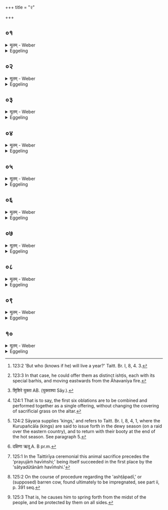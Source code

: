 +++
title = "२"

+++

##  ०१
<details><summary>मूलम् - Weber</summary>

स वै᳘ प्रयु᳘जाᳫं हवि᳘र्भिर्यजते॥  
तद्य᳘त्प्रयु᳘जाᳫं हवि᳘र्भिर्य᳘जत ऋतून्वा᳘ एत᳘त्सुषुवाणो᳘ युङ्क्ते त᳘ एनमृत᳘वो युक्ता᳘ वहन्त्यृतू᳘न्वा प्र᳘युक्तान᳘नुचरति त᳘स्मात्प्रयु᳘जाᳫं हवि᳘र्भिर्यजते॥
</details>

<details><summary>Eggeling</summary>

1. He performs the oblations of teams (prayujāṁ havīṁshi). The reason why he performs the oblations of teams, is that the anointed thereby yokes the seasons, and thus yoked those seasons draw him along, and he follows the seasons thus yoked: therefore he performs the oblations of teams.
</details>

##  ०२
<details><summary>मूलम् - Weber</summary>

ता᳘नि वै द्वा᳘दश भवन्ति॥  
द्वा᳘दश वै मा᳘साः संवत्सर᳘स्य त᳘स्माद्द्वा᳘दश भवन्ति मासि᳘-मासि यजेते᳘त्याहुः को᳘ वेद मनुष्य᳘स्य त᳘स्मान्न᳘ मासि᳘-मासि यजेत शम्यापराव्याधे᳘ शम्यापराव्याध एव᳘ षड्भि᳘र्यजते प्राङ् यान᳘थ पु᳘नरा᳘वृत्तः शम्यापराव्याधे᳘ शम्यापराव्याध एव᳘ षड्भि᳘र्यजते॥
</details>

<details><summary>Eggeling</summary>

2. There are twelve of these (oblations), for there are twelve months in the year: that is why there are twelve. 'Let him make offering month by month,' they say. Who knows about (the life of) man [^egg_242]? Let him therefore not make offering month by month. Moving eastward he offers six of them each at the distance of the yoke-pin's throw from the other [^egg_243]; and then turning backward he offers six, each at a yoke-pin's throw from the other.

[^egg_242]: 123:2 'But who (knows if he) will live a year?' Taitt. Br. I, 8, 4. 3.

[^egg_243]: 123:3 In that case, he could offer them as distinct ishṭis, each with its special barhis, and moving eastwards from the Āhavanīya fire.
</details>

##  ०३
<details><summary>मूलम् - Weber</summary>

त᳘दु त᳘था न᳘ कुर्यात्॥  
ष᳘डेवैता᳘नि पू᳘र्वाणि हवीं᳘षि नि᳘र्वपति समान᳘बर्हींषि ता᳘सां देव᳘तानां रूपं य᳘था शि᳘शिरे [^wbr_1] युक्त्वा प्रा᳘ञ्च आप्रावृषं᳘ यायुस्तत्ष᳘डृतू᳘न्यूङ्क्ते त᳘ एनं ष᳘डृत᳘वो युक्ताः प्रा᳘ञ्च आप्रवृषं᳘ वहन्ति षड्व᳘र्तून्प्र᳘युक्तानाप्रावृषम᳘नुचरति पूर्वाग्निवा᳘हां द्वौ द᳘क्षिणा॥  

[^wbr_1]: शि᳘शिरे युक्ता AB. (युक्ताश्वा Sây.).
</details>

<details><summary>Eggeling</summary>

3. But let him not do it thus. He prepares those first six so as to have a common barhis [^egg_244], after the manner of those deities (of the first six oblations); even as in early spring they [^egg_245] would yoke their team and go onward until the rainy season, so does he now yoke the six seasons, and thus yoked the six seasons draw him forward and he follows the six seasons thus yoked until the rainy season. Two of the (oxen) drawing the original (hall-door) fire are the sacrificial fee.

[^egg_244]: 124:1 That is to say, the first six oblations are to be combined and performed together as a single offering, without changing the covering of sacrificial grass on the altar.

[^egg_245]: 124:2 Sāyaṇa supplies 'kings,' and refers to Taitt. Br. I, 8, 4, 1, where the Kurupañcāla (kings) are said to issue forth in the dewy season (on a raid over the eastern country), and to return with their booty at the end of the hot season. See paragraph 5.
</details>

##  ०४
<details><summary>मूलम् - Weber</summary>

ष᳘डेवो᳘त्तराणि हवीं᳘षि नि᳘र्वपति॥  
समानब᳘र्हींषि ता᳘सां देव᳘तानां रूपं य᳘था पु᳘नराव᳘र्तेरन्वा᳘र्षिकमभि तत्ष᳘डृतू᳘न्युङ्क्ते त᳘ एनं ष᳘डृत᳘वो युक्ता वा᳘र्षिकमभि᳘ वहन्ति ष᳘ड्वर्तून्प्र᳘युक्तान्वा᳘र्षिकम᳘नुचरति पूर्वाग्निवा᳘हां द्वौ द᳘क्षिणा तद्य᳘त्पूर्वाग्निवा᳘हो द᳘क्षिण ऽर्तून्वा᳘ [^wbr_2] एत᳘त्सुषवाणो᳘ युङ्क्ते व᳘हन्ति वा᳘ अनड्वा᳘हस्त᳘स्मात्पूर्वाग्निवा᳘हो द᳘क्षिणा॥  

[^wbr_2]: दक्षिणा ऋतू A. B pr.m.
</details>

<details><summary>Eggeling</summary>

4. He prepares the last six oblations so as to have a common barhis, after the manner of those (six) deities. Even as they would return again towards the rainy season, so does he yoke the six seasons, and thus yoked the six seasons draw him towards the rainy season, and he follows the six seasons thus yoked, in the rainy season. Two of the (oxen) drawing the original fire are the sacrificial fee. And as to why the (oxen) drawing the original fire are the sacrificial fee,--the consecrated (king) now yokes the seasons, and it being oxen that (actually) draw (and thus represent the seasons), therefore the (oxen) drawing the original fire are the sacrificial fee.
</details>

##  ०५
<details><summary>मूलम् - Weber</summary>

त᳘द्ध स्मैत᳘त्पुरा᳘ कुरुपञ्चाला᳘ आहुः॥  
ऋत᳘वो वा᳘ अस्मा᳘न्युक्ता᳘ वहन्त्यृतू᳘न्वा प्र᳘युक्तान᳘नुचराम इ᳘ति य᳘देषां रा᳘जानो राजसूययाजि᳘न आसुस्त᳘द्ध स्म त᳘दभ्याहुः॥
</details>

<details><summary>Eggeling</summary>

5. Now as to this the Kurupañcālas used formerly to say, 'It is the seasons that, being yoked, draw us, and we follow the seasons thus yoked.' It was because their kings were performers of the Rājasūya that they spake thus.
</details>

##  ०६
<details><summary>मूलम् - Weber</summary>

आग्नेॗयो ऽष्टा᳘कपालः पुरोडा᳘शो भवति॥  
सौम्य᳘श्चरुः᳘ सावित्रो द्वा᳘दशकपालो वाष्टा᳘कपालो वा पुरोडा᳘शो बार्हस्पत्य᳘श्चरु᳘स्त्वाष्ट्रो द᳘शकपालः पुरोडा᳘शो वैश्वानरो द्वा᳘दशकपाल एता᳘नि षट् पू᳘र्वाणि हवीं᳘षि भवन्ति॥
</details>

<details><summary>Eggeling</summary>

6. There is a cake on eight potsherds for Agni, a pap for Soma, a cake on twelve or eight potsherds for Savitr̥, a pap for Br̥haspati, a cake on ten potsherds for Tvashṭr̥, and one on twelve potsherds for (Agni) Vaiśvānara--these are the first six oblations.
</details>

##  ०७
<details><summary>मूलम् - Weber</summary>

ष᳘डेवो᳘त्तरे चर᳘वः॥  
सारस्वत᳘श्चरुः᳘ पौष्ण᳘श्चरु᳘र्मैत्र᳘श्चरुः᳘ क्षैत्रपत्य᳘श्चरु᳘र्वारु᳘णश्चरु᳘रादित्य᳘श्चरु᳘रेत᳘ उ षडु᳘त्तरे चर᳘वः॥
</details>

<details><summary>Eggeling</summary>

7. The six last are paps,--a pap for Sarasvatī, a pap for Pūshan, a pap for Mitra, a pap for Kshetrapati (the Landlord or Lord of the manor), a pap for Varuṇa, and a pap for Aditi,--these are the last six paps.
</details>

##  ०८
<details><summary>मूलम् - Weber</summary>

अ᳘थ श्ये᳘नीं वि᳘चित्रगर्भाम᳘दित्या आ᳘लभते॥  
त᳘स्या एॗषैॗवावृॗद्याष्टा᳘पद्यै वशा᳘या इयं वा अ᳘दितिरस्या᳘ एॗवैनमेतद्ग᳘र्भं करोति त᳘स्या एतादृ᳘श्येव श्ये᳘नी वि᳘चित्रगर्भा द᳘क्षिणा॥
</details>

<details><summary>Eggeling</summary>

8. Thereupon they seize [^egg_246] a reddish-white (cow) which is clearly with calf, (as a victim) for Aditi. The mode of procedure regarding her is the same as that of the eight-footed barren cow [^egg_247]. Now, Aditi being this earth, it is her embryo (child) he thereby causes him (the king) to be. The sacrificial fee for this (cow-offering) is just such a reddish-white cow that is clearly with calf.

[^egg_246]: 125:1 In the Taittirīya ceremonial this animal sacrifice precedes the 'prayujāṁ havīṁshi;' being itself succeeded in the first place by the 'sātyadūtānāṁ havīṁshi.'

[^egg_247]: 125:2 On the course of procedure regarding the 'ashṭāpadī,' or (supposed) barren cow, found ultimately to be impregnated, see part ii, p. 391 seq.
</details>

##  ०९
<details><summary>मूलम् - Weber</summary>

अ᳘थ पृ᳘षतीं वि᳘चित्रचर्भाम् मरु᳘द्भ्य आ᳘लभते॥  
त᳘स्या एॗषैॗवावृद्वि᳘शो वै᳘ मरु᳘तो विशा᳘मेॗवैनमेतद्ग᳘र्भं करोति त᳘स्यां एतादृ᳘श्येव पृ᳘षती वि᳘चित्रगर्भा द᳘क्षिणा॥
</details>

<details><summary>Eggeling</summary>

9. They then seize a dappled one, which is clearly with calf, (as a victim) for the Maruts. The mode of procedure regarding this one is the same. The Maruts being the clans, he thereby makes him the embryo [^egg_248] of the clans. The sacrificial fee for this (cow-offering) is just such a dappled (cow) that is clearly with calf.

[^egg_248]: 125:3 That is, he causes him to spring forth from the midst of the people, and be protected by them on all sides.
</details>

##  १०
<details><summary>मूलम् - Weber</summary>

एतौ᳘ पशुबन्धौ᳟॥  
त᳘देता᳘वेव स᳘न्तावन्य᳘थेवा᳘लभन्ते याम᳘दित्या आल᳘भन्त आदित्ये᳘भ्यस्तामा᳘लभन्ते स᳘र्वं वा᳘ आदित्याः स᳘र्वस्यैॗवैनमेतद्ग᳘र्भं करोति या᳘म् मरु᳘द्भ्य आल᳘भन्ते वि᳘श्वेभ्यस्तां᳘ देवे᳘भ्य आ᳘लभन्ते स᳘र्वं वै वि᳘श्वे देवाः स᳘र्वस्यैॗवैनमेतद्ग᳘र्भं करोति॥
</details>
<details><summary>Eggeling</summary>

10. These two animal victims, whilst being such, are seized (by some) in a different way. The one that is seized for Aditi, (some) seize for the Ādityas,--the Ādityas being the All, he (the priest) thereby makes him the embryo of the All (universe). And the one that is seized for the Maruts, (some) seize for the All-gods,--the All-gods being the All, he thereby makes him the embryo of the All.
</details>

